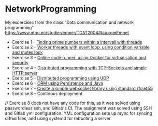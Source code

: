 # NetworkProgramming
My excercises from the class "Data communication and network programming"
https://www.ntnu.no/studier/emner/TDAT2004#tab=omEmnet

* Exercise 1 - [Finding prime numbers within a intervall with threads](/exercise1)
* Exercise 2 - [Worker threads with event loop, using condition variable and mutex lock](/exercise2)
* Exercise 3 - [Online code runner, using Docker for virtualisation and security](/exercise3)
* Exercise 4 - [Distributed programming with TCP-Sockets and simple HTTP server](/exercise4)
* Exercise 5 - [Distributed programming using UDP](/exercise5)
* Exercise 6 - [ORM using Persistence and Java](/exercise6)
* Exercise 7 - [Create a simple websocket library using standard rfc6455](/exercise7)
* Exercise 8 - Continous deployment 

// Exercise 8 does not have any code for this, as it was solved using passwordless ssh, and Gitlab's CI. The assignment was solved using SSH and Gitlab yml configuration. YML configuration sets up rsync for syncing diffed files, and using systemd for rebooting a server. 
